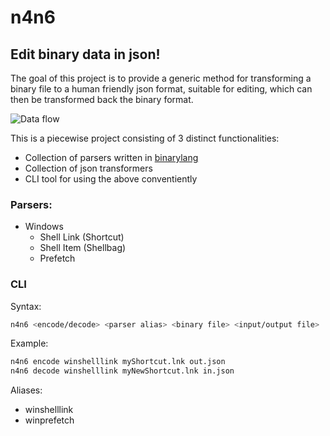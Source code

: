 # n4n6
## Edit binary data in json!

The goal of this project is to provide a generic method for transforming a binary file to a human friendly json format, suitable for editing, which can then be transformed back the binary format.

![Data flow](flow.svg)

This is a piecewise project consisting of 3 distinct functionalities:
- Collection of parsers written in [binarylang](https://github.com/sealmove/binarylang)
- Collection of json transformers
- CLI tool for using the above conventiently

### Parsers:
- Windows
  - Shell Link (Shortcut)
  - Shell Item (Shellbag)
  - Prefetch

### CLI
Syntax:
```sh
n4n6 <encode/decode> <parser alias> <binary file> <input/output file>
```

Example:
```sh
n4n6 encode winshelllink myShortcut.lnk out.json
n4n6 decode winshelllink myNewShortcut.lnk in.json
```

Aliases:
- winshelllink
- winprefetch